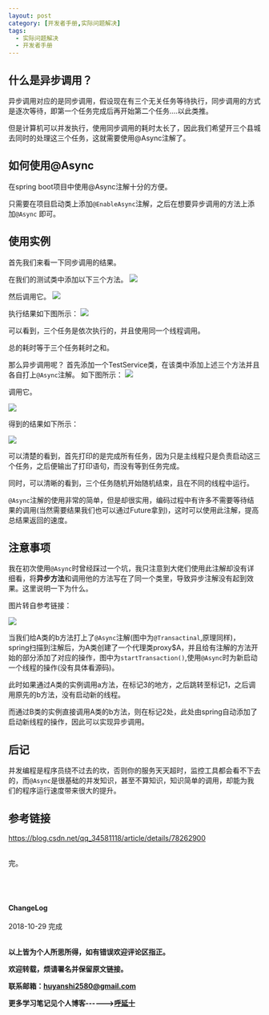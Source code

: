 ```yaml
---
layout: post
category: [开发者手册,实际问题解决]
tags:
  - 实际问题解决
  - 开发者手册
---
```


## 什么是异步调用？

异步调用对应的是同步调用，假设现在有三个无关任务等待执行，同步调用的方式是逐次等待，即第一个任务完成后再开始第二个任务....以此类推。

但是计算机可以并发执行，使用同步调用的耗时太长了，因此我们希望开三个县城去同时的处理这三个任务，这就需要使用@Async注解了。

## 如何使用@Async

在spring boot项目中使用@Async注解十分的方便。

只需要在项目启动类上添加```@EnableAsync```注解，之后在想要异步调用的方法上添加```@Async``` 即可。

## 使用实例

首先我们来看一下同步调用的结果。

在我们的测试类中添加以下三个方法。
![](http://img.couplecoders.tech/markdown-img-paste-20181030002127226.png)

然后调用它。
![](http://img.couplecoders.tech/markdown-img-paste-20181030002214394.png)

执行结果如下图所示：
![](http://img.couplecoders.tech/markdown-img-paste-20181030002238247.png)

可以看到，三个任务是依次执行的，并且使用同一个线程调用。

总的耗时等于三个任务耗时之和。

那么异步调用呢？
首先添加一个TestService类，在该类中添加上述三个方法并且各自打上```@Async```注解。
如下图所示：
![](http://img.couplecoders.tech/markdown-img-paste-20181030002529219.png)

调用它。

![](http://img.couplecoders.tech/markdown-img-paste-20181030002606936.png)

得到的结果如下所示：


![](http://img.couplecoders.tech/markdown-img-paste-20181030001947792.png)

可以清楚的看到，首先打印的是完成所有任务，因为只是主线程只是负责启动这三个任务，之后便输出了打印语句，而没有等到任务完成。

同时，可以清晰的看到，三个任务随机开始随机结束，且在不同的线程中运行。


`@Async`注解的使用非常的简单，但是却很实用，编码过程中有许多不需要等待结果的调用(当然需要结果我们也可以通过Future拿到)，这时可以使用此注解，提高总结果返回的速度。


## 注意事项

我在初次使用`@Async`时曾经踩过一个坑，我只注意到大佬们使用此注解却没有详细看，将**异步方法**和调用他的方法写在了同一个类里，导致异步注解没有起到效果。这里说明一下为什么。

图片转自参考链接：

![](http://img.couplecoders.tech/markdown-img-paste-20181030003736308.png)

当我们给A类的b方法打上了`@Async`注解(图中为`@Transactinal`,原理同样)，spring扫描到注解后，为A类创建了一个代理类proxy$A，并且给有注解的方法开始的部分添加了对应的操作，图中为`startTransaction()`,使用`@Async`时为新启动一个线程的操作(没有具体看源码)。

此时如果通过A类的实例调用a方法，在标记3的地方，之后跳转至标记1，之后调用原先的b方法，没有启动新的线程。

而通过B类的实例直接调用A类的b方法，则在标记2处，此处由spring自动添加了启动新线程的操作，因此可以实现异步调用。

## 后记

并发编程是程序员绕不过去的坎，否则你的服务天天超时，监控工具都会看不下去的，而`@Async`是很基础的并发知识，甚至不算知识，知识简单的调用，却能为我们的程序运行速度带来很大的提升。





## 参考链接

https://blog.csdn.net/qq_34581118/article/details/78262900




<br>
完。

<br>
<br>
<br>
<br>
<h4>ChangeLog</h4>
2018-10-29 完成
<br>
<br>

**以上皆为个人所思所得，如有错误欢迎评论区指正。**

**欢迎转载，烦请署名并保留原文链接。**

**联系邮箱：huyanshi2580@gmail.com**

**更多学习笔记见个人博客------><a href="{{ site.baseurl }}/">呼延十</a>**
